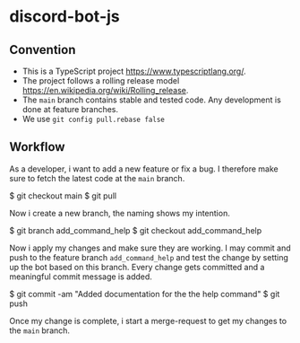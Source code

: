 # discord-bot-js

## Convention

* This is a TypeScript project <https://www.typescriptlang.org/>.
* The project follows a rolling release model <https://en.wikipedia.org/wiki/Rolling_release>.
* The `main` branch contains stable and tested code. Any development is done at feature branches.
* We use `git config pull.rebase false`

## Workflow

As a developer, i want to add a new feature or fix a bug. I therefore make sure to fetch the latest code at the `main` branch.

 $ git checkout main
 $ git pull

Now i create a new branch, the naming shows my intention.

 $ git branch add_command_help
 $ git checkout add_command_help

Now i apply my changes and make sure they are working. I may commit and push to the feature branch `add_command_help` and test the change by setting up the bot based on this branch. Every change gets committed and a meaningful commit message is added.

  $ git commit -am "Added documentation for the the help command"
  $ git push

Once my change is complete, i start a merge-request to get my changes to the `main` branch.